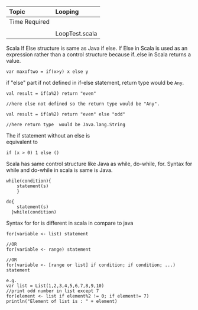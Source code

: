 | Topic | Looping |
| :--- | :--- |
| Time Required |  |
|  |  |
|  | LoopTest.scala |

Scala If Else structure is same as Java if else. If Else in Scala is used as an expression rather than a control structure because if..else in Scala returns a value.

`var maxoftwo = if(x>y) x else y`

if "else" part if not defined in if-else statement, return type would be `Any`.

`val result = if(a%2) return "even"`

`//here else not defined so the return type would be "Any".`

`val result = if(a%2) return "even" else "odd"`

`//here return type  would be Java.lang.String`

The if statement without an else is  
 equivalent to

`if (x > 0) 1 else ()`

Scala has same control structure like Java as while, do-while, for. Syntax for while and do-while in scala is same is Java.

```
while(condition){ 
    statement(s)
    }
```

```
do{    
    statement(s)
  }while(condition)
```

Syntax for for is different in scala in compare to java

```
for(variable <- list) statement

//OR
for(variable <- range) statement

//OR
for(variable <- [range or list] if condition; if condition; ...) statement
```

```
e.g.
var list = List(1,2,3,4,5,6,7,8,9,10)
//print odd number in list except 7
for(element <- list if element%2 != 0; if element!= 7) println("Element of list is : " + element)
```



